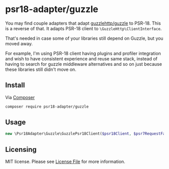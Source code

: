 #  psr18-adapter/guzzle

You may find couple adapters that adapt [guzzlehttp/guzzle](https://github.com/guzzle/guzzle) to PSR-18.
This is a reverse of that. It adapts PSR-18 client to `\GuzzleHttp\ClientInterface`. 

That's needed in case some of your libraries still depend on Guzzle, but you moved away. 

For example, I'm using PSR-18 client having plugins and profiler integration and wish to have 
consistent experience and reuse same stack, instead of having to search for guzzle middleware 
alternatives and so on just because these libraries still didn't move on.

## Install

Via [Composer](https://getcomposer.org/doc/00-intro.md)

```bash
composer require psr18-adapter/guzzle
```
## Usage

```php
new \Psr18Adapter\Guzzle\GuzzlePsr18Client($psr18Client, $psr7RequestFactory);
```

## Licensing

MIT license. Please see [License File](LICENSE) for more information.
